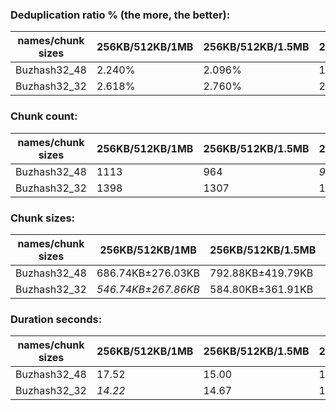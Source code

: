 ### Deduplication ratio % (the more, the better):

| names/chunk sizes | 256KB/512KB/1MB | 256KB/512KB/1.5MB | 256KB/512KB/2MB | 128KB/512KB/2MB | 256KB/512KB/640KB | 256KB/512KB/768KB | 256KB/512KB/896KB | 384KB/512KB/768KB | 256KB/512KB/2.5MB | 256KB/512KB/4MB |
| --------------- | ------------- | --------------- | ------------- | ------------- | --------------- | --------------- | --------------- | --------------- | --------------- | ------------- |
| Buzhash32_48    | 2.240%        | 2.096%          | 1.972%        | *2.270%*      | 2.111%          | *2.348%*        | **2.390%**      | 1.652%          | 1.972%          | 1.972%        |
| Buzhash32_32    | 2.618%        | 2.760%          | 2.707%        | **3.133%**    | 2.456%          | 2.747%          | *2.807%*        | 2.384%          | 2.769%          | *2.812%*      |

### Chunk count:

| names/chunk sizes | 256KB/512KB/1MB | 256KB/512KB/1.5MB | 256KB/512KB/2MB | 128KB/512KB/2MB | 256KB/512KB/640KB | 256KB/512KB/768KB | 256KB/512KB/896KB | 384KB/512KB/768KB | 256KB/512KB/2.5MB | 256KB/512KB/4MB |
| --------------- | ------------- | --------------- | ------------- | ------------- | --------------- | --------------- | --------------- | --------------- | --------------- | ------------- |
| Buzhash32_48    | 1113          | 964             | *923*         | 1078          | 1421            | 1279            | 1181            | 1144            | *897*           | **876**       |
| Buzhash32_32    | 1398          | 1307            | 1281          | 1776          | 1625            | 1508            | 1439            | *1266*          | *1262*          | **1257**      |

### Chunk sizes:

| names/chunk sizes | 256KB/512KB/1MB    | 256KB/512KB/1.5MB | 256KB/512KB/2MB  | 128KB/512KB/2MB  | 256KB/512KB/640KB    | 256KB/512KB/768KB    | 256KB/512KB/896KB  | 384KB/512KB/768KB | 256KB/512KB/2.5MB | 256KB/512KB/4MB  |
| --------------- | ------------------ | ---------------- | ---------------- | ---------------- | -------------------- | -------------------- | ------------------ | ---------------- | ---------------- | ---------------- |
| Buzhash32_48    | 686.74KB±276.03KB  | 792.88KB±419.79KB | 828.10KB±513.16KB | 709.03KB±526.87KB | **537.89KB±129.60KB** | *597.60KB±181.68KB*  | *647.19KB±227.47KB* | 668.13KB±129.54KB | 852.10KB±579.90KB | 872.53KB±671.21KB |
| Buzhash32_32    | *546.74KB±267.86KB* | 584.80KB±361.91KB | 596.67KB±418.02KB | 430.37KB±403.62KB | 470.36KB±151.47KB    | **506.85KB±196.05KB** | *531.16KB±235.65KB* | 603.74KB±148.43KB | 605.65KB±451.63KB | 608.06KB±482.81KB |

### Duration seconds:

| names/chunk sizes | 256KB/512KB/1MB | 256KB/512KB/1.5MB | 256KB/512KB/2MB | 128KB/512KB/2MB | 256KB/512KB/640KB | 256KB/512KB/768KB | 256KB/512KB/896KB | 384KB/512KB/768KB | 256KB/512KB/2.5MB | 256KB/512KB/4MB |
| --------------- | ------------- | --------------- | ------------- | ------------- | --------------- | --------------- | --------------- | --------------- | --------------- | ------------- |
| Buzhash32_48    | 17.52         | 15.00           | 15.38         | 14.78         | *14.17*         | 14.81           | 14.46           | **14.01**       | 14.71           | *14.43*       |
| Buzhash32_32    | *14.22*       | 14.67           | 14.70         | 15.31         | 15.99           | *14.10*         | 14.46           | **13.54**       | 14.85           | 15.12         |
